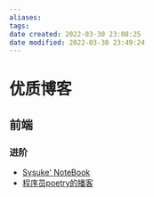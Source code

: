 ```yaml
---
aliases:
tags:
date created: 2022-03-30 23:08:25
date modified: 2022-03-30 23:49:24
---
```


# 优质博客

## 前端

### 进阶

- [Sysuke' NoteBook](https://www.sysuke.com/)
- [程序员poetry的播客](https://blog.poetries.top/)
